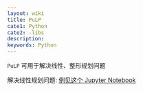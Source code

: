 ```yaml
---
layout: wiki
title: PuLP
cate1: Python
cate2: -libs
description: 
keywords: Python
---
```


`PuLP` 可用于解决线性、整形规划问题

解决线性规划问题: [例见这个 Jupyter Notebook](../_files/JupyterNotebook/Linear%20Programming%20with%20PuLP.ipynb)